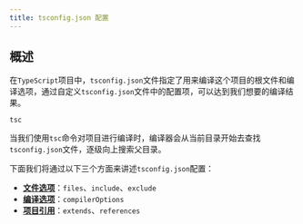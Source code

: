 ```yaml
---
title: tsconfig.json 配置
---
```


## 概述

在`TypeScript`项目中，`tsconfig.json`文件指定了用来编译这个项目的根文件和编译选项，通过自定义`tsconfig.json`文件中的配置项，可以达到我们想要的编译结果。

```
tsc
```

当我们使用`tsc`命令对项目进行编译时，编译器会从当前目录开始去查找`tsconfig.json`文件，逐级向上搜索父目录。

下面我们将通过以下三个方面来讲述`tsconfig.json`配置：

- [**文件选项**](/docs/typescript/config/file-options)：`files`、`include`、`exclude`
- [**编译选项**](/docs/typescript/config/compiler-options)：`compilerOptions`
- [**项目引用**](/docs/typescript/config/project-references)：`extends`、`references`

